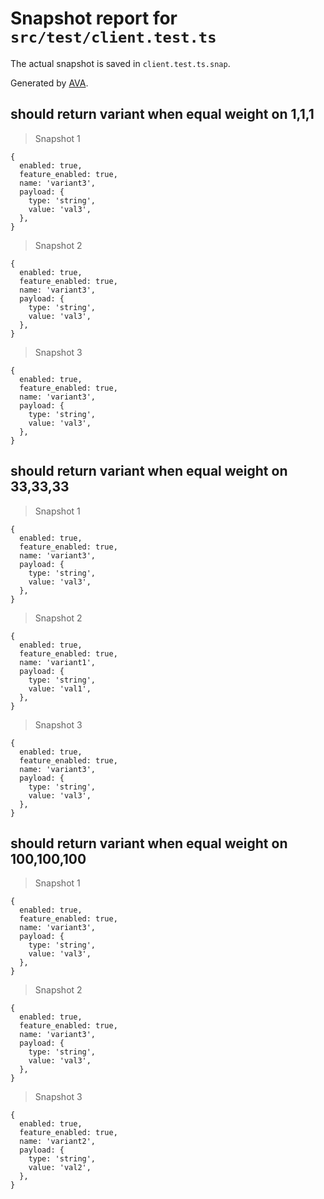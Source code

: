 # Snapshot report for `src/test/client.test.ts`

The actual snapshot is saved in `client.test.ts.snap`.

Generated by [AVA](https://avajs.dev).

## should return variant when equal weight on 1,1,1

> Snapshot 1

    {
      enabled: true,
      feature_enabled: true,
      name: 'variant3',
      payload: {
        type: 'string',
        value: 'val3',
      },
    }

> Snapshot 2

    {
      enabled: true,
      feature_enabled: true,
      name: 'variant3',
      payload: {
        type: 'string',
        value: 'val3',
      },
    }

> Snapshot 3

    {
      enabled: true,
      feature_enabled: true,
      name: 'variant3',
      payload: {
        type: 'string',
        value: 'val3',
      },
    }

## should return variant when equal weight on 33,33,33

> Snapshot 1

    {
      enabled: true,
      feature_enabled: true,
      name: 'variant3',
      payload: {
        type: 'string',
        value: 'val3',
      },
    }

> Snapshot 2

    {
      enabled: true,
      feature_enabled: true,
      name: 'variant1',
      payload: {
        type: 'string',
        value: 'val1',
      },
    }

> Snapshot 3

    {
      enabled: true,
      feature_enabled: true,
      name: 'variant3',
      payload: {
        type: 'string',
        value: 'val3',
      },
    }

## should return variant when equal weight on 100,100,100

> Snapshot 1

    {
      enabled: true,
      feature_enabled: true,
      name: 'variant3',
      payload: {
        type: 'string',
        value: 'val3',
      },
    }

> Snapshot 2

    {
      enabled: true,
      feature_enabled: true,
      name: 'variant3',
      payload: {
        type: 'string',
        value: 'val3',
      },
    }

> Snapshot 3

    {
      enabled: true,
      feature_enabled: true,
      name: 'variant2',
      payload: {
        type: 'string',
        value: 'val2',
      },
    }
